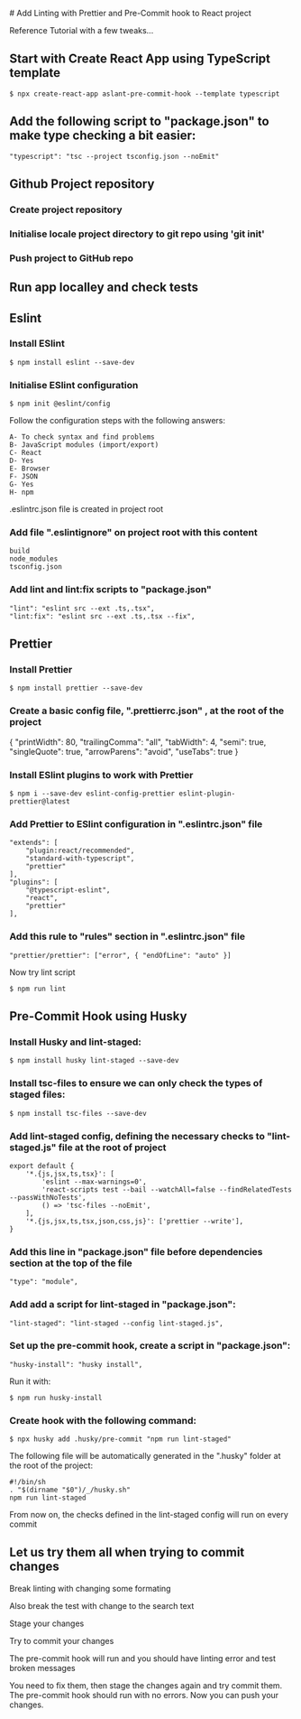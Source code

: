 # Add Linting with Prettier and Pre-Commit hook to React project


Reference Tutorial with a few tweaks... 



## Start with Create React App using TypeScript template


	$ npx create-react-app aslant-pre-commit-hook --template typescript

## Add the following script to "package.json" to make type checking a bit easier:

	"typescript": "tsc --project tsconfig.json --noEmit"



## Github Project repository

### Create project repository

### Initialise locale project directory to git repo using 'git init'

### Push project to GitHub repo


## Run app localley and check tests


## Eslint

### Install ESlint

	$ npm install eslint --save-dev

### Initialise ESlint configuration

	$ npm init @eslint/config

Follow the configuration steps with the following answers:

	A- To check syntax and find problems
	B- JavaScript modules (import/export)
	C- React
	D- Yes
	E- Browser
	F- JSON
	G- Yes
	H- npm

.eslintrc.json file is created in project root


### Add file ".eslintignore" on project root with this content

	build
	node_modules
	tsconfig.json


### Add lint and lint:fix scripts to "package.json"

	"lint": "eslint src --ext .ts,.tsx",
	"lint:fix": "eslint src --ext .ts,.tsx --fix",


## Prettier

### Install Prettier

	$ npm install prettier --save-dev



### Create a basic config file, ".prettierrc.json" , at the root of the project

{
    "printWidth": 80,
    "trailingComma": "all",
    "tabWidth": 4,
    "semi": true,
    "singleQuote": true,
    "arrowParens": "avoid",
	"useTabs": true
}



### Install ESlint plugins to work with Prettier

	$ npm i --save-dev eslint-config-prettier eslint-plugin-prettier@latest



### Add Prettier to ESlint configuration in ".eslintrc.json" file

	"extends": [
        "plugin:react/recommended",
        "standard-with-typescript",
        "prettier"
    ],
    "plugins": [
        "@typescript-eslint",
        "react",
        "prettier"
    ],


### Add this rule to "rules" section in ".eslintrc.json" file

	"prettier/prettier": ["error", { "endOfLine": "auto" }]


Now try lint script

	$ npm run lint



## Pre-Commit Hook using Husky


### Install Husky and lint-staged:

	$ npm install husky lint-staged --save-dev



### Install tsc-files to ensure we can only check the types of staged files:

	$ npm install tsc-files --save-dev



### Add lint-staged config, defining the necessary checks to "lint-staged.js" file at the root of project

	export default {
    	'*.{js,jsx,ts,tsx}': [
        	'eslint --max-warnings=0', 
        	'react-scripts test --bail --watchAll=false --findRelatedTests --passWithNoTests',
        	() => 'tsc-files --noEmit',
    	],
    	'*.{js,jsx,ts,tsx,json,css,js}': ['prettier --write'],
	}


### Add this line in "package.json" file before dependencies section at the top of the file

	"type": "module",



### Add add a script for lint-staged in "package.json":

	"lint-staged": "lint-staged --config lint-staged.js",



### Set up the pre-commit hook, create a script in "package.json":

	"husky-install": "husky install",


Run it with:

	$ npm run husky-install


### Create hook with the following command:

	$ npx husky add .husky/pre-commit "npm run lint-staged"



The following file will be automatically generated in the ".husky" folder at the root of the project:

	#!/bin/sh
	. "$(dirname "$0")/_/husky.sh"
	npm run lint-staged


From now on, the checks defined in the lint-staged config will run on every commit



## Let us try them all when trying to commit changes 

Break linting with changing some formating

Also break the test with change to the search text

Stage your changes

Try to commit your changes

The pre-commit hook will run and you should have linting error and test broken messages

You need to fix them, then stage the changes again and try commit them. The pre-commit hook should run with no errors. Now you can push your changes.
